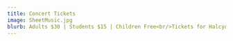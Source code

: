 ```yaml
---
title: Concert Tickets
image: SheetMusic.jpg
blurb: Adults $30 | Students $15 | Children Free<br/>Tickets for Halcyon concerts can be purchased from choir members or at the door.
---
```

